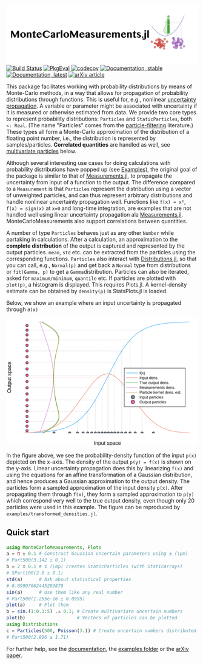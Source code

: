 ![logo](docs/src/assets/logo.svg)
[![Build Status](https://travis-ci.org/baggepinnen/MonteCarloMeasurements.jl.svg?branch=master)](https://travis-ci.org/baggepinnen/MonteCarloMeasurements.jl)
[![PkgEval](https://juliaci.github.io/NanosoldierReports/pkgeval_badges/M/MonteCarloMeasurements.svg)](https://juliaci.github.io/NanosoldierReports/pkgeval_badges/report.html)
[![codecov](https://codecov.io/gh/baggepinnen/MonteCarloMeasurements.jl/branch/master/graph/badge.svg)](https://codecov.io/gh/baggepinnen/MonteCarloMeasurements.jl)
[![Documentation, stable](https://img.shields.io/badge/docs-stable-blue.svg)](https://baggepinnen.github.io/MonteCarloMeasurements.jl/stable)
[![Documentation, latest](https://img.shields.io/badge/docs-latest-blue.svg)](https://baggepinnen.github.io/MonteCarloMeasurements.jl/latest)
[![arXiv article](https://img.shields.io/badge/article-arXiv%3A2001.07625-B31B1B)](https://arxiv.org/abs/2001.07625)


This package facilitates working with probability distributions by means of Monte-Carlo methods, in a way that allows for propagation of probability distributions through functions. This is useful for, e.g.,  nonlinear [uncertainty propagation](https://en.wikipedia.org/wiki/Propagation_of_uncertainty). A variable or parameter might be associated with uncertainty if it is measured or otherwise estimated from data. We provide two core types to represent probability distributions: `Particles` and `StaticParticles`, both `<: Real`. (The name "Particles" comes from the [particle-filtering](https://en.wikipedia.org/wiki/Particle_filter) literature.) These types all form a Monte-Carlo approximation of the distribution of a floating point number, i.e., the distribution is represented by samples/particles. **Correlated quantities** are handled as well, see [multivariate particles](https://baggepinnen.github.io/MonteCarloMeasurements.jl/stable/#Multivariate-particles-1) below.

Although several interesting use cases for doing calculations with probability distributions have popped up (see [Examples](https://baggepinnen.github.io/MonteCarloMeasurements.jl/stable/examples)), the original goal of the package is similar to that of [Measurements.jl](https://github.com/JuliaPhysics/Measurements.jl), to propagate the uncertainty from input of a function to the output. The difference compared to a `Measurement` is that `Particles` represent the distribution using a vector of unweighted particles, and can thus represent arbitrary distributions and handle nonlinear uncertainty propagation well. Functions like `f(x) = x²`, `f(x) = sign(x)` at `x=0` and long-time integration, are examples that are not handled well using linear uncertainty propagation ala [Measurements.jl](https://github.com/JuliaPhysics/Measurements.jl). MonteCarloMeasurements also support correlations between quantities.

A number of type `Particles` behaves just as any other `Number` while partaking in calculations. After a calculation, an approximation to the **complete distribution** of the output is captured and represented by the output particles. `mean`, `std` etc. can be extracted from the particles using the corresponding functions. `Particles` also interact with [Distributions.jl](https://github.com/JuliaStats/Distributions.jl), so that you can call, e.g., `Normal(p)` and get back a `Normal` type from distributions or `fit(Gamma, p)` to get a `Gamma`distribution. Particles can also be iterated, asked for `maximum/minimum`, `quantile` etc. If particles are plotted with `plot(p)`, a histogram is displayed. This requires Plots.jl. A kernel-density estimate can be obtained by `density(p)` is StatsPlots.jl is loaded.

Below, we show an example where an input uncertainty is propagated through `σ(x)`

![transformed densities](docs/src/assets/transformed_densities.svg)

In the figure above, we see the probability-density function of the input `p(x)` depicted on the x-axis. The density of the output `p(y) = f(x)` is shown on the y-axis. Linear uncertainty propagation does this by linearizing `f(x)` and using the equations for an affine transformation of a Gaussian distribution, and hence produces a Gaussian approximation to the output density. The particles form a sampled approximation of the input density `p(x)`. After propagating them through `f(x)`, they form a sampled approximation to `p(y)` which correspond very well to the true output density, even though only 20 particles were used in this example. The figure can be reproduced by `examples/transformed_densities.jl`.

## Quick start
```julia
using MonteCarloMeasurements, Plots
a = π ± 0.1 # Construct Gaussian uncertain parameters using ± (\pm)
# Part500(3.142 ± 0.1)
b = 2 ∓ 0.1 # ∓ (\mp) creates StaticParticles (with StaticArrays)
# SPart100(2.0 ± 0.1)
std(a)      # Ask about statistical properties
# 0.09997062445203879
sin(a)      # Use them like any real number
# Part500(1.255e-16 ± 0.0995)
plot(a)     # Plot them
b = sin.(1:0.1:5) .± 0.1; # Create multivariate uncertain numbers
plot(b)                   # Vectors of particles can be plotted
using Distributions
c = Particles(500, Poisson(3.)) # Create uncertain numbers distributed according to a given distribution
# Part500(2.896 ± 1.71)
```

For further help, see the [documentation](https://baggepinnen.github.io/MonteCarloMeasurements.jl/stable), the [examples folder](https://github.com/baggepinnen/MonteCarloMeasurements.jl/tree/master/examples) or the [arXiv paper](https://arxiv.org/abs/2001.07625).
